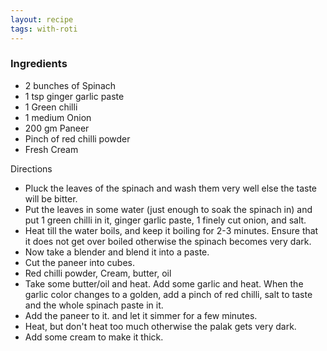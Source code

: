 ```yaml
---
layout: recipe
tags: with-roti
---
```


### Ingredients

- 2 bunches of Spinach
- 1 tsp ginger garlic paste
- 1 Green chilli
- 1 medium Onion
- 200 gm Paneer
- Pinch of red chilli powder
- Fresh Cream

Directions

- Pluck the leaves of the spinach and wash them very well else the taste will be bitter.
- Put the leaves in some water (just enough to soak the spinach in) and put 1 green chilli in it, ginger garlic paste, 1 finely cut onion, and salt.
- Heat till the water boils, and keep it boiling for 2-3 minutes. Ensure that it does not get over boiled otherwise the spinach becomes very dark.
- Now take a blender and blend it into a paste.
- Cut the paneer into cubes.
- Red chilli powder, Cream, butter, oil
- Take some butter/oil and heat. Add some garlic and heat. When the garlic color changes to a golden, add a pinch of red chilli, salt to taste and the whole spinach paste in it.
- Add the paneer to it. and let it simmer for a few minutes.
- Heat, but don't heat too much otherwise the palak gets very dark.
- Add some cream to make it thick.
